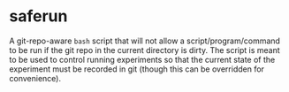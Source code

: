 
saferun
=======

A git-repo-aware `bash` script that will not allow a script/program/command to
be run if the git repo in the current directory is dirty. The script is meant
to be used to control running experiments so that the current state of the
experiment must be recorded in git (though this can be overridden for
convenience).
